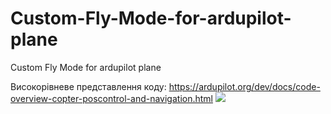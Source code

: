 # Custom-Fly-Mode-for-ardupilot-plane
Custom Fly Mode for ardupilot plane

Високорівневе представлення коду:
https://ardupilot.org/dev/docs/code-overview-copter-poscontrol-and-navigation.html
![]("ВокорівеПредставленняКодуРежимуАрдупайлот.png")

